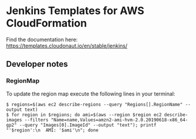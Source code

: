 # Jenkins Templates for AWS CloudFormation

Find the documentation here: https://templates.cloudonaut.io/en/stable/jenkins/

## Developer notes

### RegionMap
To update the region map execute the following lines in your terminal:

```
$ regions=$(aws ec2 describe-regions --query "Regions[].RegionName" --output text)
$ for region in $regions; do ami=$(aws --region $region ec2 describe-images --filters "Name=name,Values=amzn2-ami-hvm-2.0.20190618-x86_64-gp2" --query "Images[0].ImageId" --output "text"); printf "'$region':\n  AMI: '$ami'\n"; done
```
